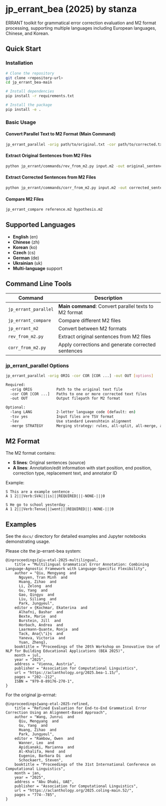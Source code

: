 # jp_errant_bea (2025) by stanza

ERRANT toolkit for grammatical error correction evaluation and M2 format processing, supporting multiple languages including European languages, Chinese, and Korean.

## Quick Start

### Installation

```bash
# Clone the repository
git clone <repository-url>
cd jp_errant_bea-main

# Install dependencies
pip install -r requirements.txt

# Install the package
pip install -e .
```

### Basic Usage

#### Convert Parallel Text to M2 Format (Main Command)
```bash
jp_errant_parallel -orig path/to/original.txt -cor path/to/corrected.txt -out path/to/output.m2 -lang en
```

#### Extract Original Sentences from M2 Files
```bash
python jp_errant/commands/rev_from_m2.py input.m2 -out original_sentences.txt
```

#### Extract Corrected Sentences from M2 Files
```bash
python jp_errant/commands/corr_from_m2.py input.m2 -out corrected_sentences.txt -id 0
```

#### Compare M2 Files
```bash
jp_errant_compare reference.m2 hypothesis.m2
```

## Supported Languages

- **English** (en)
- **Chinese** (zh) 
- **Korean** (ko)
- **Czech** (cs)
- **German** (de)
- **Ukrainian** (uk)
- **Multi-language** support

## Command Line Tools

| Command | Description |
|---------|-------------|
| `jp_errant_parallel` | **Main command**: Convert parallel texts to M2 format |
| `jp_errant_compare` | Compare different M2 files |
| `jp_errant_m2` | Convert between M2 formats |
| `rev_from_m2.py` | Extract original sentences from M2 files |
| `corr_from_m2.py` | Apply corrections and generate corrected sentences |

### jp_errant_parallel Options

```bash
jp_errant_parallel -orig ORIG -cor COR [COR ...] -out OUT [options]

Required:
  -orig ORIG           Path to the original text file
  -cor COR [COR ...]   Paths to one or more corrected text files
  -out OUT             Output filepath for M2 format

Optional:
  -lang LANG           2-letter language code (default: en)
  -tsv yes             Input files are TSV format
  -lev                 Use standard Levenshtein alignment
  -merge STRATEGY      Merging strategy: rules, all-split, all-merge, all-equal
```

## M2 Format

The M2 format contains:
- **S lines**: Original sentences (source)
- **A lines**: Annotation/edit information with start position, end position, correction type, replacement text, and annotator ID

Example:
```
S This are a example sentence .
A 1 2|||Verb:SVA|||is|||REQUIRED|||-NONE-|||0

S He go to school yesterday .
A 1 2|||Verb:Tense|||went|||REQUIRED|||-NONE-|||0
```

## Examples

See the `docs/` directory for detailed examples and Jupyter notebooks demonstrating usage.


Please cite the jp-errant-bea system:
```
@inproceedings{qiu-etal-2025-multilingual,
    title = "Multilingual Grammatical Error Annotation: Combining Language-Agnostic Framework with Language-Specific Flexibility",
    author = "Qiu, Mengyang  and
      Nguyen, Tran Minh  and
      Huang, Zihao  and
      Li, Zelong  and
      Gu, Yang  and
      Gao, Qingyu  and
      Liu, Siliang  and
      Park, Jungyeul",
    editor = {Kochmar, Ekaterina  and
      Alhafni, Bashar  and
      Bexte, Marie  and
      Burstein, Jill  and
      Horbach, Andrea  and
      Laarmann-Quante, Ronja  and
      Tack, Ana{\"i}s  and
      Yaneva, Victoria  and
      Yuan, Zheng},
    booktitle = "Proceedings of the 20th Workshop on Innovative Use of NLP for Building Educational Applications (BEA 2025)",
    month = jul,
    year = "2025",
    address = "Vienna, Austria",
    publisher = "Association for Computational Linguistics",
    url = "https://aclanthology.org/2025.bea-1.15/",
    pages = "202--212",
    ISBN = "979-8-89176-270-1",
}
```

For the original jp-errnat:
```
@inproceedings{wang-etal-2025-refined,
    title = "Refined Evaluation for End-to-End Grammatical Error Correction Using an Alignment-Based Approach",
    author = "Wang, Junrui  and
      Qiu, Mengyang  and
      Gu, Yang  and
      Huang, Zihao  and
      Park, Jungyeul",
    editor = "Rambow, Owen  and
      Wanner, Leo  and
      Apidianaki, Marianna  and
      Al-Khalifa, Hend  and
      Eugenio, Barbara Di  and
      Schockaert, Steven",
    booktitle = "Proceedings of the 31st International Conference on Computational Linguistics",
    month = jan,
    year = "2025",
    address = "Abu Dhabi, UAE",
    publisher = "Association for Computational Linguistics",
    url = "https://aclanthology.org/2025.coling-main.52/",
    pages = "774--785",
}
```
